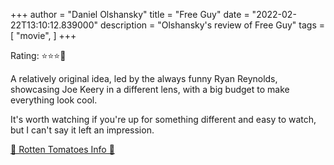 +++
author = "Daniel Olshansky"
title = "Free Guy"
date = "2022-02-22T13:10:12.839000"
description = "Olshansky's review of Free Guy"
tags = [
    "movie",
]
+++

Rating: ⭐⭐⭐🌟

A relatively original idea, led by the always funny Ryan Reynolds, showcasing Joe Keery in a different lens, with a big budget to make everything look cool.

It's worth watching if you're up for something different and easy to watch, but I can't say it left an impression.

[🍅 Rotten Tomatoes Info 🍅](https://www.rottentomatoes.com//m/free_guy)